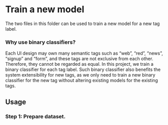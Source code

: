 # Train a new model

The two files in this folder can be used to train a new model for a new tag label.

### Why use binary classifiers?
Each UI design may own many semantic tags such as “web”, “red”, “news”, “signup” and “form”, and these tags are not exclusive from each other. Therefore, they cannot be regarded as equal. In this project, we train a binary classifier for each tag label. Such binary classifier also benefits the system extensibility for new tags, as we only need to train a new binary classifier for the new tag without altering existing models for the existing tags. 

## Usage

### Step 1: Prepare dataset.

